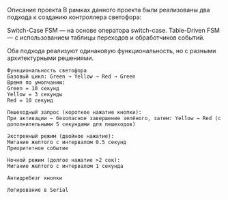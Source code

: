 Описание проекта 
В рамках данного проекта были реализованы два подхода к созданию контроллера светофора:

Switch-Case FSM — на основе оператора switch-case.
Table-Driven FSM — с использованием таблицы переходов и обработчиков событий.

Оба подхода реализуют одинаковую функциональность, но с разными архитектурными решениями.

	Функциональность светофора
	Базовый цикл: Green → Yellow → Red → Green
	Время по умолчанию:
	Green = 10 секунд
	Yellow = 3 секунды
	Red = 10 секунд

	Пешеходный запрос (короткое нажатие кнопки):
	При активации — безопасное завершение зелёного, затем: Yellow → Red (с дополнительными 5 секундами для пешеходов)

	Экстренный режим (двойное нажатие):
	Мигание желтого с интервалом 0.5 секунд
	Приоритетное событие

	Ночной режим (долгое нажатие >2 сек):
	Мигание желтого с интервалом 1 секунда

	Антидребезг кнопки

	Логирование в Serial
